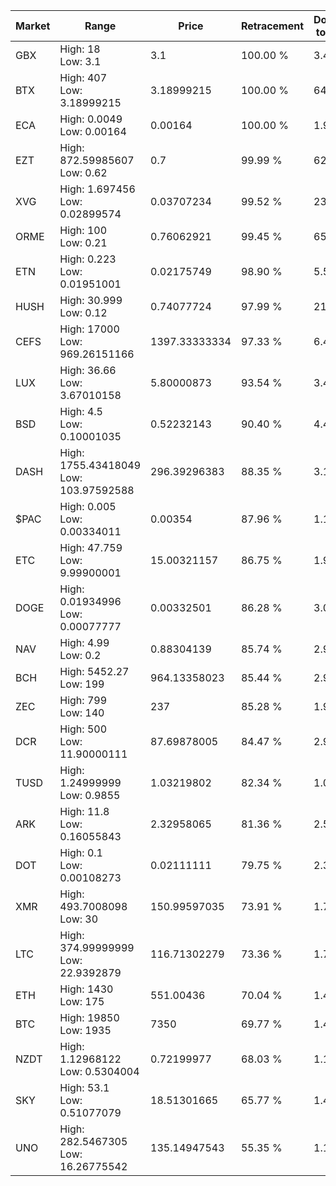 | Market | Range | Price| Retracement | Doubles to 50% |
| --- | --- | --- | --- | --- |
| GBX | High: 18<br />Low: 3.1 | 3.1 | 100.00 % | 3.40 |
| BTX | High: 407<br />Low: 3.18999215 | 3.18999215 | 100.00 % | 64.29 |
| ECA | High: 0.0049<br />Low: 0.00164 | 0.00164 | 100.00 % | 1.99 |
| EZT | High: 872.59985607<br />Low: 0.62 | 0.7 | 99.99 % | 623.73 |
| XVG | High: 1.697456<br />Low: 0.02899574 | 0.03707234 | 99.52 % | 23.28 |
| ORME | High: 100<br />Low: 0.21 | 0.76062921 | 99.45 % | 65.87 |
| ETN | High: 0.223<br />Low: 0.01951001 | 0.02175749 | 98.90 % | 5.57 |
| HUSH | High: 30.999<br />Low: 0.12 | 0.74077724 | 97.99 % | 21.00 |
| CEFS | High: 17000<br />Low: 969.26151166 | 1397.33333334 | 97.33 % | 6.43 |
| LUX | High: 36.66<br />Low: 3.67010158 | 5.80000873 | 93.54 % | 3.48 |
| BSD | High: 4.5<br />Low: 0.10001035 | 0.52232143 | 90.40 % | 4.40 |
| DASH | High: 1755.43418049<br />Low: 103.97592588 | 296.39296383 | 88.35 % | 3.14 |
| $PAC | High: 0.005<br />Low: 0.00334011 | 0.00354 | 87.96 % | 1.18 |
| ETC | High: 47.759<br />Low: 9.99900001 | 15.00321157 | 86.75 % | 1.92 |
| DOGE | High: 0.01934996<br />Low: 0.00077777 | 0.00332501 | 86.28 % | 3.03 |
| NAV | High: 4.99<br />Low: 0.2 | 0.88304139 | 85.74 % | 2.94 |
| BCH | High: 5452.27<br />Low: 199 | 964.13358023 | 85.44 % | 2.93 |
| ZEC | High: 799<br />Low: 140 | 237 | 85.28 % | 1.98 |
| DCR | High: 500<br />Low: 11.90000111 | 87.69878005 | 84.47 % | 2.92 |
| TUSD | High: 1.24999999<br />Low: 0.9855 | 1.03219802 | 82.34 % | 1.08 |
| ARK | High: 11.8<br />Low: 0.16055843 | 2.32958065 | 81.36 % | 2.57 |
| DOT | High: 0.1<br />Low: 0.00108273 | 0.02111111 | 79.75 % | 2.39 |
| XMR | High: 493.7008098<br />Low: 30 | 150.99597035 | 73.91 % | 1.73 |
| LTC | High: 374.99999999<br />Low: 22.9392879 | 116.71302279 | 73.36 % | 1.70 |
| ETH | High: 1430<br />Low: 175 | 551.00436 | 70.04 % | 1.46 |
| BTC | High: 19850<br />Low: 1935 | 7350 | 69.77 % | 1.48 |
| NZDT | High: 1.12968122<br />Low: 0.5304004 | 0.72199977 | 68.03 % | 1.15 |
| SKY | High: 53.1<br />Low: 0.51077079 | 18.51301665 | 65.77 % | 1.45 |
| UNO | High: 282.5467305<br />Low: 16.26775542 | 135.14947543 | 55.35 % | 1.11 |

